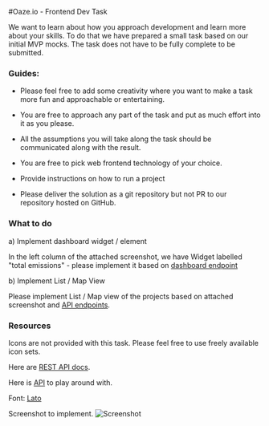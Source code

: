 #Oaze.io - Frontend Dev Task

We want to learn about how you approach development and learn more about your skills. To do that we have prepared a small task based on our initial MVP mocks. The task does not have to be fully complete to be submitted. 
 

### Guides: 

- Please feel free to add some creativity where you want to make a task more fun and approachable or entertaining. 

- You are free to approach any part of the task and put as much effort into it as you please.

- All the assumptions you will take along the task should be communicated along with the result.  

- You are free to pick web frontend technology of your choice. 

- Provide instructions on how to run a project

- Please deliver the solution as a git repository but not PR to our repository hosted on GitHub. 

### What to do

a) Implement dashboard widget / element

In the left column of the attached screenshot, we have Widget labelled "total emissions" - please implement it based on [dashboard endpoint](https://app.swaggerhub.com/apis-docs/filipjakubowski/OazeTest/1.0.0#/corporate/getPerformance)


b) Implement List / Map View

Please implement List / Map view of the projects based on attached screenshot and [API endpoints](https://app.swaggerhub.com/apis-docs/filipjakubowski/OazeTest/1.0.0#/marketplace/listProjects). 

### Resources

Icons are not provided with this task. Please feel free to use freely available icon sets. 

Here are [REST API docs](https://app.swaggerhub.com/apis-docs/filipjakubowski/OazeTest/1.0.0#/Performance). 

Here is [API]( https://my-json-server.typicode.com/oazeio/frontend-task-a/db.json) to play around with. 

Font: [Lato](https://fonts.google.com/specimen/Lato)

Screenshot to implement. 
![Screenshot](images/screenshot-markettplace-dashboard.png "Screenshot")



